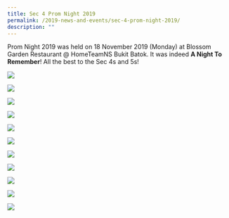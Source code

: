 ```yaml
---
title: Sec 4 Prom Night 2019
permalink: /2019-news-and-events/sec-4-prom-night-2019/
description: ""
---
```

Prom Night 2019 was held on 18 November 2019 (Monday) at Blossom Garden Restaurant @ HomeTeamNS Bukit Batok. It was indeed **A Night To Remember**! All the best to the Sec 4s and 5s!

![](/images/prom%201-min.jpeg)

![](/images/prom%202-min.jpeg)

![](/images/prom%203-min.jpeg)

![](/images/prom%204-min.jpeg)

![](/images/prom%205-min.jpeg)

![](/images/prom%206-min.jpeg)

![](/images/prom%207-min.jpeg)

![](/images/prom%208-min.jpeg)

![](/images/prom%209-min.jpeg)

![](/images/prom%2010-min.jpeg)

![](/images/prom%2011-min.jpeg)